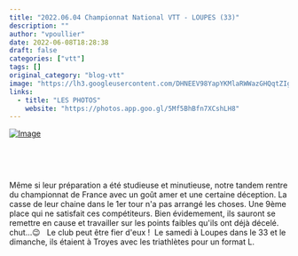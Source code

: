 ```yaml
---
title: "2022.06.04 Championnat National VTT - LOUPES (33)"
description: ""
author: "vpoullier"
date: 2022-06-08T18:28:38
draft: false
categories: ["vtt"]
tags: []
original_category: "blog-vtt"
image: "https://lh3.googleusercontent.com/DHNEEV98YapYKMlaRWWazGHQqtZIgkZWKs9BglR-4hGZ81Upnh2pipuSnTxZb1WxfFIg6YcIOnipqsjp321hbTsdZiWGVu8cpNT_111MvN-1lxffSxHuHm1rZPd8J-o3ledykwXZOf1mzXSRu-_fQEELSurf_M3-q4h162W5Nr71U95So6eTcl3h76D4uUi8q4lhrPn-lQ-A1Cmcl3JixnRR8BdSOp6ApUKE4Y9L3jplWT5dtABwW_ZcTnjvgIxbEHWdasqvbr6xEh4auvr6-G7d_RggJ0BeBKvIKRKGqdgPRHtwO_4iC-brK54D6wDxTh_-SetpAfT_OYM28ijXEa8tLaFkNb93ra7rsPCy04Eyvl1it2Io58Ch7AV29AdbbgU0K7MuZMs8aZbTnTKygiGIkTvSS52ycTWY1RPhqiUtAWCvP-qsgndQt8yjZ8iS72DYHwsPwadXmOVegof6Ly44U3ojNL50GJNB-9OKdTlT8pZw8TNzcOUOYIZC59aNUHHAo1hHS2i8CmZ_x4P59ExH7KXmmKPhS3NT-HwBNM-ZY-eFT9uwTTWGoE908CabrFWEiJ1AEDCYLdeYDPLTmjZOIZNTNr9if1vDTcpsbsV55vvbJQ_Sa4a94DYIwi37kshVQwbWkfTwlXGWIq2_SwtzVAaQZ4MpLeSGajjVptqzh1V6IE-hkXubfhKx-xBUB8LhVP_sPgGkavpnxQ9Zts6T7zk4pcnIwOaBNcGE-CdHPFNkmuF8f83weczVb04gsU8Kg-5AUi0OLXyo8XBcw8ww1akRk5tjYJuAGygMvdUCRvoSvx7SWWvW_06EQQkzN3pgsCdVTA=w600-h899-no?authuser=0"
links:
  - title: "LES PHOTOS"
    website: "https://photos.app.goo.gl/5Mf5BhBfn7XCshLH8"
---
```


[![Image](https://lh3.googleusercontent.com/WxANqvBZrjJfOkm2H3t75pVcEm6ChXuEiYgJnKGPRKL7F2YKpJSHSSCtKCjn9mkFwHUSd7jpeLQzk7yZ0lhWQ0_1vqEWoMIBh5D_Ct152lMzgqDXNYPezHCxyaxeImKDcwBGyQuxaemd4wxpoHY1SlPmyPX92ELbWNZGNdK6oOSZW03I9gP23EhcgAWAsEUa1KineQXC9m74ZPXPHr6EPVTNIgl9GXRxmgBkczWLJLU42HrNzDO9TW0HrWzP4fpFwxawjqw4QX3v8tVoj1KnB-yTuTGOGaWCf9lwtDrsF5bJd0_IUA06GE6QnQwvAZsiwA6BI10uS2JPQSk9epKu2JtVwNWY-kYzXi9UmR7eTu0SlT7xWDqtixD8SDoAWvzj1j0LGp3rI9zA6C1Dg-vMIqQDbMezd0rWAMs1GK-h5ke6FT7WuW-hZG09b6z6Ef6-0rt-GF_nBT5djs7NVbYK-sTSLxCtfX3ERDwfwGsRcsh-rOxTWGVPnIBBjueivt-6hfHP4owAzO2I51f5n9wKekCKoFQ7YkK2Jo5SnDD0xBSo-sboeS47-LYhlKVTJg2rKxZtZ8HP6RP_lKpybJkeHlso3mqPanK7XWktYMQ7G2CebpZw-q58FfuCt6py_akTdDZuucFummzgwEoNW40onlhuyhZ0OLk4C64weY1fa3EZcq5LSIJR8pqC-sNui7NJKnCO0Byiszd7MV8Nwm4kdrLoeKxtr5W9P3styNQbmJkpJLj6q3aTVumXAMHa5p0WrL_3S5EZ69JITMJVMCjdVp6Ce4_q9tgZneSvmS41UrryIHrQpzUbnh93s2Vkcqcfc00X782IjQ=w1349-h900-no?authuser=0)](https://lh3.googleusercontent.com/WxANqvBZrjJfOkm2H3t75pVcEm6ChXuEiYgJnKGPRKL7F2YKpJSHSSCtKCjn9mkFwHUSd7jpeLQzk7yZ0lhWQ0_1vqEWoMIBh5D_Ct152lMzgqDXNYPezHCxyaxeImKDcwBGyQuxaemd4wxpoHY1SlPmyPX92ELbWNZGNdK6oOSZW03I9gP23EhcgAWAsEUa1KineQXC9m74ZPXPHr6EPVTNIgl9GXRxmgBkczWLJLU42HrNzDO9TW0HrWzP4fpFwxawjqw4QX3v8tVoj1KnB-yTuTGOGaWCf9lwtDrsF5bJd0_IUA06GE6QnQwvAZsiwA6BI10uS2JPQSk9epKu2JtVwNWY-kYzXi9UmR7eTu0SlT7xWDqtixD8SDoAWvzj1j0LGp3rI9zA6C1Dg-vMIqQDbMezd0rWAMs1GK-h5ke6FT7WuW-hZG09b6z6Ef6-0rt-GF_nBT5djs7NVbYK-sTSLxCtfX3ERDwfwGsRcsh-rOxTWGVPnIBBjueivt-6hfHP4owAzO2I51f5n9wKekCKoFQ7YkK2Jo5SnDD0xBSo-sboeS47-LYhlKVTJg2rKxZtZ8HP6RP_lKpybJkeHlso3mqPanK7XWktYMQ7G2CebpZw-q58FfuCt6py_akTdDZuucFummzgwEoNW40onlhuyhZ0OLk4C64weY1fa3EZcq5LSIJR8pqC-sNui7NJKnCO0Byiszd7MV8Nwm4kdrLoeKxtr5W9P3styNQbmJkpJLj6q3aTVumXAMHa5p0WrL_3S5EZ69JITMJVMCjdVp6Ce4_q9tgZneSvmS41UrryIHrQpzUbnh93s2Vkcqcfc00X782IjQ=w1349-h900-no?authuser=0)

&nbsp;

&nbsp;

Même si leur préparation a été studieuse et minutieuse, notre tandem rentre du championnat de France avec un goût amer et une certaine déception. La casse de leur chaine dans le 1er tour n'a pas arrangé les choses. Une 9ème place qui ne satisfait ces compétiteurs. Bien évidemement, ils sauront se remettre en cause et travailler sur les points faibles qu'ils ont déjà décelé. chut...😉&nbsp; &nbsp;Le club peut être fier d'eux !&nbsp; Le samedi à Loupes dans le 33 et le dimanche, ils étaient à Troyes avec les triathlètes pour un format L.

&nbsp;